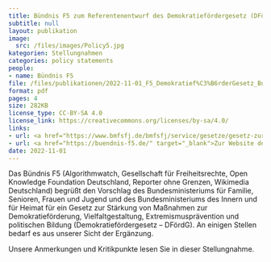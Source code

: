 ```yaml
---
title: Bündnis F5 zum Referentenentwurf des Demokratiefördergesetz (DFördG)
subtitle: null
layout: publikation
image:
  src: /files/images/Policy5.jpg
kategorien: Stellungnahmen
categories: policy statements
people:
- name: Bündnis F5
file: /files/publikationen/2022-11-01_F5_Demokratief%C3%B6rderGesetz_Bund_Stellungnahme.pdf?raw=true
format: pdf
pages: 4
size: 282KB
license_type: CC-BY-SA 4.0
license_link: https://creativecommons.org/licenses/by-sa/4.0/
links:
- url: <a href="https://www.bmfsfj.de/bmfsfj/service/gesetze/gesetz-zur-staerkung-von-massnahmen-zur-demokratiefoerderung-vielfaltgestaltung-extremismuspraevention-und-politischen-bildung-demokratiefoerdergesetz--207726" target="_blank">Zum Gesetzgebungsverfahren</a>
- url: <a href="https://buendnis-f5.de/" target="_blank">Zur Website des Bündnis F5</a>
date: 2022-11-01
---
```


Das Bündnis F5 (Algorithmwatch, Gesellschaft für Freiheitsrechte, Open Knowledge Foundation Deutschland, Reporter ohne Grenzen, Wikimedia Deutschland) begrüßt den Vorschlag des Bundesministeriums für Familie, Senioren, Frauen und Jugend und des Bundesministeriums des Innern und für Heimat für ein Gesetz zur Stärkung von Maßnahmen zur Demokratieförderung, Vielfaltgestaltung, Extremismusprävention und politischen Bildung (Demokratiefördergesetz – DFördG).
An einigen Stellen bedarf es aus unserer Sicht der Ergänzung. 

Unsere Anmerkungen und Kritikpunkte lesen Sie in dieser Stellungnahme.
